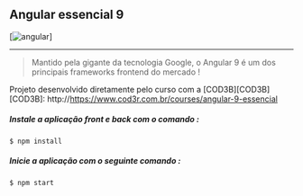 ##  Angular essencial 9

[![angular](https://s3.amazonaws.com/thinkific/courses/course_card_image_000/678/3951600829991.medium.png?1600829991 "angular")]

------------

> Mantido pela gigante da tecnologia Google, o Angular 9 é um dos principais frameworks frontend do mercado !

Projeto desenvolvido diretamente pelo curso com a [COD3B][COD3B]
[COD3B]: http://https://www.cod3r.com.br/courses/angular-9-essencial

#####  Instale a aplicação front e back com o comando :

`$ npm install`

#####  Inicie a aplicação com o seguinte comando :

`$ npm start`